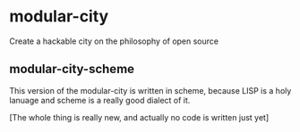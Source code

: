 # modular-city
Create a hackable city on the philosophy of open source
## modular-city-scheme
This version of the modular-city is written in scheme, because LISP is a holy lanuage and scheme is a really good dialect of it.

[The whole thing is really new, and actually no code is written just yet]
